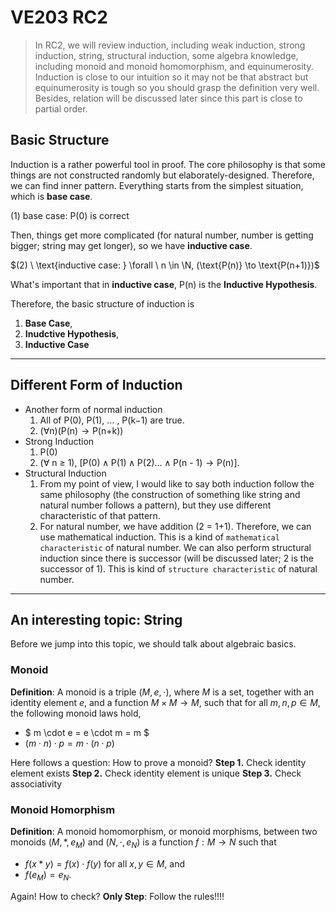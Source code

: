 # VE203 RC2

> In RC2, we will review induction, including weak induction, strong induction, string, structural induction, some algebra knowledge, including monoid and monoid homomorphism, and equinumerosity. Induction is close to our intuition so it may not be that abstract but equinumerosity is tough so you should grasp the definition very well. Besides, relation will be discussed later since this part is close to partial order.

## Basic Structure

Induction is a rather powerful tool in proof. The core philosophy is that some things are not constructed randomly but elaborately-designed. Therefore, we can find inner pattern. Everything starts from the simplest situation, which is **base case**.

$(1) \ \text{base case: P(0) is correct}$

Then, things get more complicated (for natural number, number is getting bigger; string may get longer), so we have **inductive case**.

$(2) \ \text{inductive case: } \forall \ n \in \N, (\text{P(n)} \to \text{P(n+1)})$

What's important that in **inductive case**, $\text{P(n)}$ is the **Inductive Hypothesis**.

Therefore, the basic structure of induction is 
1. **Base Case**, 
2. **Inudctive Hypothesis**, 
3. **Inductive Case**

---

## Different Form of Induction

- Another form of normal induction
    1. All of $\text{P(0)}$, $\text{P(1)}$, $...$ , $\text{P(k−1)}$ are true.
    2. ($\forall \text{n}$)($\text{P(n)} \to \text{P(n+k)}$)
- Strong Induction
    1. $\text{P(0)}$
    2. ($\forall$ n $\geq$ 1), [$\text{P(0)} \land \text{P(1)} \land \text{P(2)} ... \land \text{P(n - 1)} \to \text{P(n)}$].
- Structural Induction
    1. From my point of view, I would like to say both induction follow the same philosophy (the construction of something like string and natural number follows a pattern), but they use different characteristic of that pattern.
    2. For natural number, we have addition (2 = 1+1). Therefore, we can use mathematical induction. This is a kind of `mathematical characteristic` of natural number. We can also perform structural induction since there is successor (will be discussed later; 2 is the successor of 1). This is kind of `structure characteristic` of natural number.
---

## An interesting topic: String

Before we jump into this topic, we should talk about algebraic basics.

### Monoid

**Definition**: A monoid is a triple $(M, e, \cdot)$, where $M$ is a set, together with an identity element $e$, and a function $M \times M \to M$, such that for all $m,n,p \in M$, the following monoid laws hold,
- $ m \cdot e = e \cdot m = m $ 
- $(m \cdot n) \cdot p = m \cdot (n \cdot p)$

Here follows a question: How to prove a monoid?
**Step 1.** Check identity element exists
**Step 2.** Check identity element is unique
**Step 3.** Check associativity

### Monoid Homorphism

**Definition**: A monoid homomorphism, or monoid morphisms, between two monoids $(M, *, e_M)$ and $(N, \cdot, e_N)$ is a function $f : M \to N$ such that
- $f (x * y) = f(x) \cdot f(y)$ for all $x, y \in M$, and
- $f (e_M) = e_N$.

Again! How to check?
**Only Step**: Follow the rules!!!!